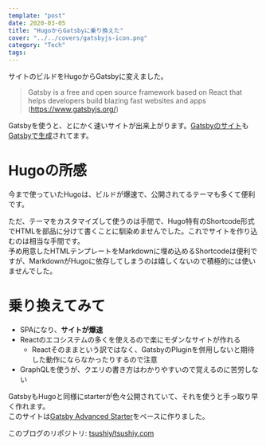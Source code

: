 ```yaml
---
template: "post"
date: 2020-03-05
title: "HugoからGatsbyに乗り換えた"
cover: "../../covers/gatsbyjs-icon.png"
category: "Tech"
tags:
---
```


サイトのビルドをHugoからGatsbyに変えました。

> Gatsby is a free and open source framework based on React that helps developers build blazing fast websites and apps (https://www.gatsbyjs.org/)

Gatsbyを使うと、とにかく速いサイトが出来上がります。[Gatsbyのサイト](https://www.gatsbyjs.org/)も[Gatsbyで生成](https://github.com/gatsbyjs/gatsby/tree/master/www)されてます。

# Hugoの所感

今まで使っていたHugoは、ビルドが爆速で、公開されてるテーマも多くて便利です。

ただ、テーマをカスタマイズして使うのは手間で、Hugo特有のShortcode形式でHTMLを部品に分けて書くことに馴染めませんでした。これでサイトを作り込むのは相当な手間です。  
予め用意したHTMLテンプレートをMarkdownに埋め込めるShortcodeは便利ですが、MarkdownがHugoに依存してしまうのは嬉しくないので積極的には使いませんでした。

# 乗り換えてみて

* SPAになり、**サイトが爆速**
* Reactのエコシステムの多くを使えるので楽にモダンなサイトが作れる
  * Reactそのままという訳ではなく、GatsbyのPluginを併用しないと期待した動作にならなかったりするので注意
* GraphQLを使うが、クエリの書き方はわかりやすいので覚えるのに苦労しない

GatsbyもHugoと同様にstarterが色々公開されていて、それを使うと手っ取り早く作れます。  
このサイトは[Gatsby Advanced Starter](https://github.com/vagr9k/gatsby-advanced-starter/)をベースに作りました。

このブログのリポジトリ: [tsushiy/tsushiy.com](https://github.com/tsushiy/tsushiy.com)
